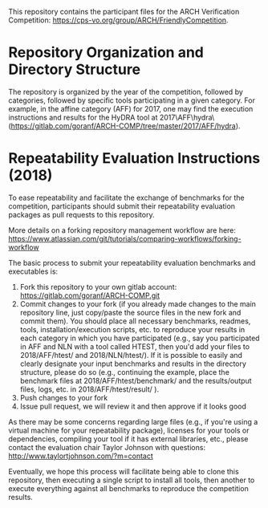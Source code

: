This repository contains the participant files for the ARCH Verification Competition: https://cps-vo.org/group/ARCH/FriendlyCompetition.

Repository Organization and Directory Structure
===

The repository is organized by the year of the competition, followed by categories, followed by specific tools participating in a given category. For example, in the affine category (AFF) for 2017, one may find the execution instructions and results for the HyDRA tool at 2017\AFF\hydra\ (https://gitlab.com/goranf/ARCH-COMP/tree/master/2017/AFF/hydra).

Repeatability Evaluation Instructions (2018)
===

To ease repeatability and facilitate the exchange of benchmarks for the competition, participants should submit their repeatability evaluation packages as pull requests to this repository.

More details on a forking repository management workflow are here: https://www.atlassian.com/git/tutorials/comparing-workflows/forking-workflow

The basic process to submit your repeatability evaluation benchmarks and executables is:

1. Fork this repository to your own gitlab account: https://gitlab.com/goranf/ARCH-COMP.git
2. Commit changes to your fork (if you already made changes to the main repository line, just copy/paste the source files in the new fork and commit them). You should place all necessary benchmarks, readmes, tools, installation/execution scripts, etc. to reproduce your results in each category in which you have participated (e.g., say you participated in AFF and NLN with a tool called HTEST, then you'd add your files to 2018/AFF/htest/ and 2018/NLN/htest/). If it is possible to easily and clearly designate your input benchmarks and results in the directory structure, please do so (e.g., continuing the example, place the benchmark files at 2018/AFF/htest/benchmark/ and the results/output files, logs, etc. in 2018/AFF/htest/result/ ).
3. Push changes to your fork
4. Issue pull request, we will review it and then approve if it looks good

As there may be some concerns regarding large files (e.g., if you're using a virtual machine for your repeatability package), licenses for your tools or dependencies, compiling your tool if it has external libraries, etc., please contact the evaluation chair Taylor Johnson with questions: http://www.taylortjohnson.com/?m=contact

Eventually, we hope this process will facilitate being able to clone this repository, then executing a single script to install all tools, then another to execute everything against all benchmarks to reproduce the competition results.